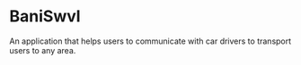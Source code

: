 # BaniSwvl
 An application that helps users to communicate with car drivers to transport users to any area.
